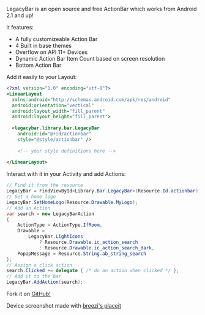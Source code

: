 LegacyBar is an open source and free ActionBar which works from Android 2.1 and up!

It features:

* A fully customizeable Action Bar
* 4 Built in base themes
* Overflow on API 11+ Devices
* Dynamic Action Bar Item Count based on screen resolution
* Bottom Action Bar

Add it easily to your Layout:

```xml
<?xml version="1.0" encoding="utf-8"?>
<LinearLayout 
  xmlns:android="http://schemas.android.com/apk/res/android"
  android:orientation="vertical"
  android:layout_width="fill_parent"
  android:layout_height="fill_parent">
  
  <legacybar.library.bar.LegacyBar
    android:id="@+id/actionbar"
    style="@style/actionbar" />
	
	<!-- your style definitions here -->
	
</LinearLayout>
```

Interact with it in your Activity and add Actions:

```csharp
// Find it from the resource
LegacyBar = FindViewById<Library.Bar.LegacyBar>(Resource.Id.actionbar);
// Set a home logo
LegacyBar.SetHomeLogo(Resource.Drawable.MyLogo);
// Add an Action
var search = new LegacyBarAction
{
    ActionType = ActionType.IfRoom,
    Drawable =
        LegacyBar.LightIcons
            ? Resource.Drawable.ic_action_search
            : Resource.Drawable.ic_action_search_dark,
    PopUpMessage = Resource.String.ab_string_search
};
// Assign a click action
search.Clicked += delegate { /* do an action when clicked */ };
// Add it to the bar
LegacyBar.AddAction(search);
```

Fork it on [GitHub!](https://github.com/Cheesebaron/LegacyBar)

Device screenshot made with [breezi's placeit](http://placeit.breezi.com/)

